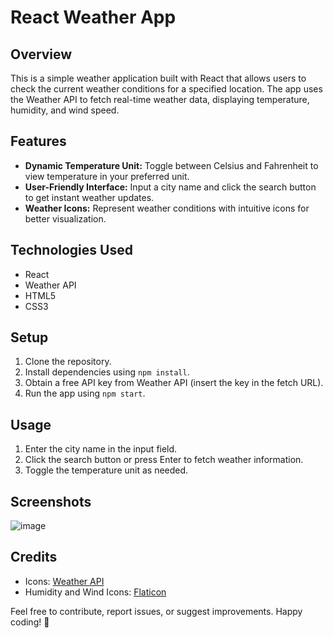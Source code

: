 # React Weather App

## Overview

This is a simple weather application built with React that allows users to check the current weather conditions for a specified location. The app uses the Weather API to fetch real-time weather data, displaying temperature, humidity, and wind speed.

## Features

- **Dynamic Temperature Unit:** Toggle between Celsius and Fahrenheit to view temperature in your preferred unit.
- **User-Friendly Interface:** Input a city name and click the search button to get instant weather updates.
- **Weather Icons:** Represent weather conditions with intuitive icons for better visualization.

## Technologies Used

- React
- Weather API
- HTML5
- CSS3

## Setup

1. Clone the repository.
2. Install dependencies using `npm install`.
3. Obtain a free API key from Weather API (insert the key in the fetch URL).
4. Run the app using `npm start`.

## Usage

1. Enter the city name in the input field.
2. Click the search button or press Enter to fetch weather information.
3. Toggle the temperature unit as needed.

## Screenshots

![image](https://github.com/Hitendra007/Weather-App/assets/83388898/e6d3cf91-1df5-4e7e-a7fc-6cc128d84d0d)


## Credits

- Icons: [Weather API](https://www.weatherapi.com/)
- Humidity and Wind Icons: [Flaticon](https://www.flaticon.com/)

Feel free to contribute, report issues, or suggest improvements. Happy coding! 🚀
